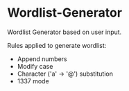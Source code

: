 # Wordlist-Generator

Wordlist Generator based on user input.

Rules applied to generate wordlist:
- Append numbers
- Modify case
- Character ('a' -> '@') substitution
- 1337 mode
